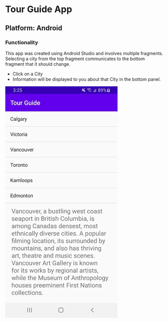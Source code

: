 # Tour Guide App

## Platform: Android

### Functionality
This app was created using Android Studio and involves multiple fragments.
Selecting a city from the top fragment communicates to the bottom fragment that it should change.
- Click on a City
- Information will be displayed to you about that City in the bottom panel.

![alt text](https://github.com/Dkaban/TourGuideApp/blob/master/TourGuideApp_Screenshot1.jpg?raw=true)
